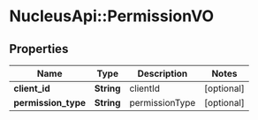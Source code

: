 # NucleusApi::PermissionVO

## Properties
Name | Type | Description | Notes
------------ | ------------- | ------------- | -------------
**client_id** | **String** | clientId | [optional] 
**permission_type** | **String** | permissionType | [optional] 


